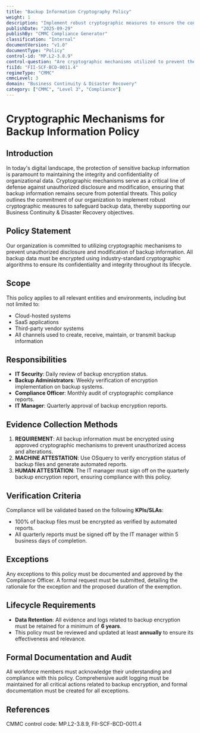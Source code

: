 ```yaml
---
title: "Backup Information Cryptography Policy"
weight: 1
description: "Implement robust cryptographic measures to ensure the confidentiality and integrity of backup information across all organizational systems and environments."
publishDate: "2025-09-29"
publishBy: "CMMC Compliance Generator"
classification: "Internal"
documentVersion: "v1.0"
documentType: "Policy"
control-id: "MP.L2-3.8.9"
control-question: "Are cryptographic mechanisms utilized to prevent the unauthorized disclosure and/or modification of backup information?"
fiiId: "FII-SCF-BCD-0011.4"
regimeType: "CMMC"
cmmcLevel: 3
domain: "Business Continuity & Disaster Recovery"
category: ["CMMC", "Level 3", "Compliance"]
---
```


# Cryptographic Mechanisms for Backup Information Policy

## Introduction
In today's digital landscape, the protection of sensitive backup information is paramount to maintaining the integrity and confidentiality of organizational data. Cryptographic mechanisms serve as a critical line of defense against unauthorized disclosure and modification, ensuring that backup information remains secure from potential threats. This policy outlines the commitment of our organization to implement robust cryptographic measures to safeguard backup data, thereby supporting our Business Continuity & Disaster Recovery objectives.

## Policy Statement
Our organization is committed to utilizing cryptographic mechanisms to prevent unauthorized disclosure and modification of backup information. All backup data must be encrypted using industry-standard cryptographic algorithms to ensure its confidentiality and integrity throughout its lifecycle.

## Scope
This policy applies to all relevant entities and environments, including but not limited to:
- Cloud-hosted systems
- SaaS applications
- Third-party vendor systems
- All channels used to create, receive, maintain, or transmit backup information

## Responsibilities
- **IT Security**: Daily review of backup encryption status.
- **Backup Administrators**: Weekly verification of encryption implementation on backup systems.
- **Compliance Officer**: Monthly audit of cryptographic compliance reports.
- **IT Manager**: Quarterly approval of backup encryption reports.

## Evidence Collection Methods
1. **REQUIREMENT**: All backup information must be encrypted using approved cryptographic mechanisms to prevent unauthorized access and alterations.
2. **MACHINE ATTESTATION**: Use OSquery to verify encryption status of backup files and generate automated reports.
3. **HUMAN ATTESTATION**: The IT manager must sign off on the quarterly backup encryption report, ensuring compliance with this policy.

## Verification Criteria
Compliance will be validated based on the following **KPIs/SLAs**:
- 100% of backup files must be encrypted as verified by automated reports.
- All quarterly reports must be signed off by the IT manager within 5 business days of completion.

## Exceptions
Any exceptions to this policy must be documented and approved by the Compliance Officer. A formal request must be submitted, detailing the rationale for the exception and the proposed duration of the exemption.

## Lifecycle Requirements
- **Data Retention**: All evidence and logs related to backup encryption must be retained for a minimum of **6 years**.
- This policy must be reviewed and updated at least **annually** to ensure its effectiveness and relevance.

## Formal Documentation and Audit
All workforce members must acknowledge their understanding and compliance with this policy. Comprehensive audit logging must be maintained for all critical actions related to backup encryption, and formal documentation must be created for all exceptions.

## References
CMMC control code: MP.L2-3.8.9, FII-SCF-BCD-0011.4